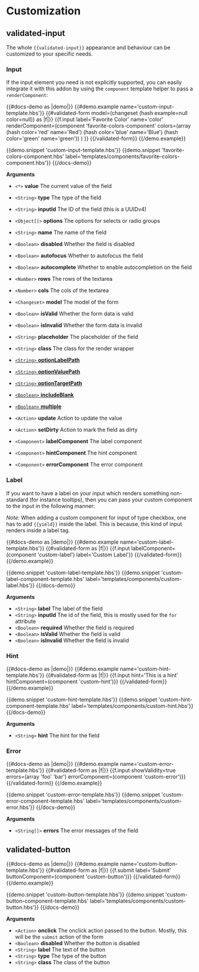 # Customization

## validated-input

The whole `{{validated-input}}` appearance and behaviour can be customized to
your specific needs.

### Input

If the input element you need is not explicitly supported, you can easily
integrate it with this addon by using the `component` template helper to pass
a `renderComponent`:

<!-- prettier-ignore-start -->
{{#docs-demo as |demo|}}
  {{#demo.example name='custom-input-template.hbs'}}
    {{#validated-form model=(changeset (hash example=null color=null)) as |f|}}
      {{f.input
        label='Favorite Color'
        name='color'
        renderComponent=(component 'favorite-colors-component'
          colors=(array (hash color='red' name='Red') (hash color='blue' name='Blue') (hash color='green' name='green'))
        )
      }}
    {{/validated-form}}
  {{/demo.example}}

  {{demo.snippet 'custom-input-template.hbs'}}
  {{demo.snippet 'favorite-colors-component.hbs' label='templates/components/favorite-colors-component.hbs'}}
{{/docs-demo}}
<!-- prettier-ignore-end -->

**Arguments**

- `<*>` **value** The current value of the field
- `<String>` **type** The type of the field
- `<String>` **inputId** The ID of the field (this is a UUIDv4)
- `<Object[]>` **options** The options for selects or radio groups
- `<String>` **name** The name of the field
- `<Boolean>` **disabled** Whether the field is disabled
- `<Boolean>` **autofocus** Whether to autofocus the field
- `<Boolean>` **autocomplete** Whether to enable autocompletion on the field
- `<Number>` **rows** The rows of the textarea
- `<Number>` **cols** The cols of the textarea
- `<Changeset>` **model** The model of the form
- `<Boolean>` **isValid** Whether the form data is valid
- `<Boolean>` **isInvalid** Whether the form data is invalid
- `<String>` **placeholder** The placeholder of the field
- `<String>` **class** The class for the render wrapper

- [`<String>` **optionLabelPath** ](https://github.com/DockYard/ember-one-way-select#working-with-objects-instead-of-strings)
- [`<String>` **optionValuePath**](https://github.com/DockYard/ember-one-way-select#working-with-objects-instead-of-strings)
- [`<String>` **optionTargetPath**](https://github.com/DockYard/ember-one-way-select#working-with-objects-instead-of-strings)
- [`<Boolean>` **includeBlank**](https://github.com/DockYard/ember-one-way-select#adding-a-blank-or-prompt-option)
- [`<Boolean>` **multiple**](https://github.com/DockYard/ember-one-way-select#multiple-select)

- `<Action>` **update** Action to update the value
- `<Action>` **setDirty** Action to mark the field as dirty

- `<Component>` **labelComponent** The label component
- `<Component>` **hintComponent** The hint component
- `<Component>` **errorComponent** The error component

### Label

If you want to have a label on your input which renders something
non-standard (for instance tooltips), then you can pass your custom component
to the input in the following manner:

_Note:_ When adding a custom component for input of type checkbox, one has to
add `{{yield}}` inside the label. This is because, this kind of input renders
inside a label tag.

<!-- prettier-ignore-start -->
{{#docs-demo as |demo|}}
  {{#demo.example name='custom-label-template.hbs'}}
    {{#validated-form as |f|}}
      {{f.input labelComponent=(component 'custom-label') label='Custom Label'}}
    {{/validated-form}}
  {{/demo.example}}

  {{demo.snippet 'custom-label-template.hbs'}}
  {{demo.snippet 'custom-label-component-template.hbs' label='templates/components/custom-label.hbs'}}
{{/docs-demo}}
<!-- prettier-ignore-end -->

**Arguments**

- `<String>` **label** The label of the field
- `<String>` **inputId** The id of the field, this is mostly used for the `for` attribute
- `<Boolean>` **required** Whether the field is required
- `<Boolean>` **isValid** Whether the field is valid
- `<Boolean>` **isInvalid** Whether the field is invalid

### Hint

<!-- prettier-ignore-start -->
{{#docs-demo as |demo|}}
  {{#demo.example name='custom-hint-template.hbs'}}
    {{#validated-form as |f|}}
      {{f.input hint='This is a hint' hintComponent=(component 'custom-hint')}}
    {{/validated-form}}
  {{/demo.example}}

  {{demo.snippet 'custom-hint-template.hbs'}}
  {{demo.snippet 'custom-hint-component-template.hbs' label='templates/components/custom-hint.hbs'}}
{{/docs-demo}}
<!-- prettier-ignore-end -->

**Arguments**

- `<String>` **hint** The hint for the field

### Error

<!-- prettier-ignore-start -->
{{#docs-demo as |demo|}}
  {{#demo.example name='custom-error-template.hbs'}}
    {{#validated-form as |f|}}
      {{f.input showValidity=true errors=(array 'foo' 'bar') errorComponent=(component 'custom-error')}}
    {{/validated-form}}
  {{/demo.example}}

  {{demo.snippet 'custom-error-template.hbs'}}
  {{demo.snippet 'custom-error-component-template.hbs' label='templates/components/custom-error.hbs'}}
{{/docs-demo}}
<!-- prettier-ignore-end -->

**Arguments**

- `<String[]>` **errors** The error messages of the field

## validated-button

<!-- prettier-ignore-start -->
{{#docs-demo as |demo|}}
  {{#demo.example name='custom-button-template.hbs'}}
    {{#validated-form as |f|}}
      {{f.submit label='Submit' buttonComponent=(component 'custom-button')}}
    {{/validated-form}}
  {{/demo.example}}

  {{demo.snippet 'custom-button-template.hbs'}}
  {{demo.snippet 'custom-button-component-template.hbs' label='templates/components/custom-button.hbs'}}
{{/docs-demo}}
<!-- prettier-ignore-end -->

**Arguments**

- `<Action>` **onclick** The onclick action passed to the button. Mostly, this will be the `submit` action of the form
- `<Boolean>` **disabled** Whether the button is disabled
- `<String>` **label** The text of the button
- `<String>` **type** The type of the button
- `<String>` **class** The class of the button
